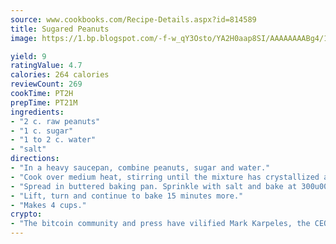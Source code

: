 ```yaml
---
source: www.cookbooks.com/Recipe-Details.aspx?id=814589
title: Sugared Peanuts
image: https://1.bp.blogspot.com/-f-w_qY3Osto/YA2H0aap8SI/AAAAAAAABg4/17myAO5s9b8JksYvWDXpYkaDlcY0g6k_gCLcBGAsYHQ/s296/3.png

yield: 9
ratingValue: 4.7
calories: 264 calories
reviewCount: 269
cookTime: PT2H
prepTime: PT21M
ingredients:
- "2 c. raw peanuts"
- "1 c. sugar"
- "1 to 2 c. water"
- "salt"
directions:
- "In a heavy saucepan, combine peanuts, sugar and water."
- "Cook over medium heat, stirring until the mixture has crystallized and coats peanuts, about 10 minutes."
- "Spread in buttered baking pan. Sprinkle with salt and bake at 300u00b0 for 15 minutes."
- "Lift, turn and continue to bake 15 minutes more."
- "Makes 4 cups."
crypto:
- "The bitcoin community and press have vilified Mark Karpeles, the CEO of Mt. Gox, as a clown and a con man."
---
```

